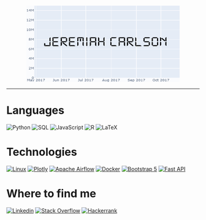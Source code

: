 <div align="center">
  <img src="assets/market.gif"  width="400" height="200" />
</div>
<hr>

<!--<b><h1 align="center" >Jeremiah Carlson</h1></b>-->

# Languages
![Python](https://img.shields.io/badge/-Python-000?&logo=Python)
![SQL](https://img.shields.io/badge/-SQL-000?&logo=PostgreSQL)
![JavaScript](https://img.shields.io/badge/-JavaScript-000?&logo=JavaScript)
![R](https://img.shields.io/badge/-R-000?&logo=R)
![LaTeX](https://img.shields.io/badge/-LaTeX-000?&logo=LaTeX)


# Technologies
[![Linux](https://img.shields.io/badge/-Linux-000?&logo=Linux)](https://ubuntu.com/)
[![Plotly](https://img.shields.io/badge/-Plotly-000?&logo=Plotly)](https://plotly.com/)
[![Apache Airflow](https://img.shields.io/badge/-Airflow-000?&logo=ApacheAirflow)](https://airflow.apache.org/)
[![Docker](https://img.shields.io/badge/-Docker-000?&logo=Docker)](https://www.docker.com/why-docker)
[![Bootstrap 5](https://img.shields.io/badge/-Bootstrap-000?&logo=Bootstrap)](https://getbootstrap.com/)
[![Fast API](https://img.shields.io/badge/-FastAPI-000?&logo=FastApi)](https://fastapi.tiangolo.com/)

<!--
# Projects
Coming soon ...
-->

<!--
# Certifications
[![IBM Data Science](https://img.shields.io/badge/-IBM%20Data%20Science%20Professional%20Certificate-000?&logo=IBM)](https://coursera.org/share/13fecc9fd34bcd122cb4d7e82e5d42bc)
[![IBM Data Engineering](https://img.shields.io/badge/-IBM%20Data%20Engineering%20Professional%20Certificate-000?&logo=IBM)](https://coursera.org/share/ea399b7b785a97c592f951e008af4dd3)
-->

# Where to find me
[![Linkedin](https://img.shields.io/badge/-Linkedin-000?&logo=Linkedin)](https://www.linkedin.com/in/jeremiah-carlson-26b4611a1)
[![Stack Overflow](https://img.shields.io/badge/-Stack%20Overflow-000?&logo=StackOverflow)](https://stackoverflow.com/users/16317300/j-carlson?tab=profile)
[![Hackerrank](https://img.shields.io/badge/-Hackerrank-000?&logo=Hackerrank)](https://www.hackerrank.com/j_a_carlson_93)

<!--

<div align="center">
<a align="center" href="https://stackoverflow.com/users/16317300/j-carlson" target="_blank"><img alt="StackOverflow" 
src="https://stackoverflow-badge.vercel.app/?userID=16317300" /></a> 
</div>



[![Jeremiah's github activity graph](https://activity-graph.herokuapp.com/graph?username=jeremiah-carlson&theme=react-dark)](https://github.com/ashutosh00710/github-readme-activity-graph)

-->

<!---
jeremiah-carlson/jeremiah-carlson is a ✨ special ✨ repository because its `README.md` (this file) appears on your GitHub profile.
You can click the Preview link to take a look at your changes.
--->
